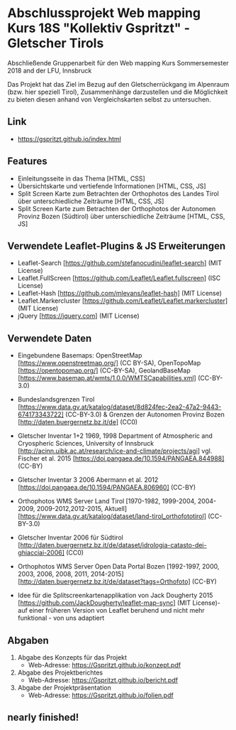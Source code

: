 # Abschlussprojekt Web mapping Kurs 18S "Kollektiv Gspritzt" - Gletscher Tirols
Abschließende Gruppenarbeit für den Web mapping Kurs Sommersemester 2018 and der LFU, Innsbruck

Das Projekt hat das Ziel im Bezug auf den Gletscherrückgang im Alpenraum (bzw. hier speziell Tirol), Zusammenhänge darzustellen und die Möglichkeit zu bieten diesen anhand von Vergleichskarten selbst zu untersuchen.

## Link
- https://gspritzt.github.io/index.html

## Features

- Einleitungsseite in das Thema [HTML, CSS]
- Übersichtskarte und vertiefende Informationen [HTML, CSS, JS]
- Split Screen Karte zum Betrachten der Orthophotos des Landes Tirol über unterschiedliche Zeiträume [HTML, CSS, JS]
- Split Screen Karte zum Betrachten der Orthophotos der Autonomen Provinz Bozen (Südtirol) über unterschiedliche Zeiträume [HTML, CSS, JS]

## Verwendete Leaflet-Plugins & JS Erweiterungen

- Leaflet-Search [https://github.com/stefanocudini/leaflet-search] (MIT License)
- Leaflet.FullScreen [https://github.com/Leaflet/Leaflet.fullscreen] (ISC License)
- Leaflet-Hash [https://github.com/mlevans/leaflet-hash] (MIT License)
- Leaflet.Markercluster  [https://github.com/Leaflet/Leaflet.markercluster] (MIT License)
- jQuery [https://jquery.com] (MIT License)

## Verwendete Daten

- Eingebundene Basemaps: OpenStreetMap [https://www.openstreetmap.org/] (CC BY-SA), OpenTopoMap [https://opentopomap.org/] (CC-BY-SA), GeolandBaseMap [https://www.basemap.at/wmts/1.0.0/WMTSCapabilities.xml] (CC-BY-3.0)
- Bundeslandsgrenzen Tirol [https://www.data.gv.at/katalog/dataset/8d824fec-2ea2-47a2-9443-674173343722] (CC-BY-3.0) & Grenzen der Autonomen Provinz Bozen [http://daten.buergernetz.bz.it/de] (CC0)
- Gletscher Inventar 1+2 1969, 1998 Department of Atmospheric and Cryospheric Sciences, University of Innsbruck [http://acinn.uibk.ac.at/research/ice-and-climate/projects/agi] vgl. Fischer et al. 2015 [https://doi.pangaea.de/10.1594/PANGAEA.844988] (CC-BY)
- Gletscher Inventar 3 2006 Abermann et al. 2012 [https://doi.pangaea.de/10.1594/PANGAEA.806960] (CC-BY)
- Orthophotos WMS Server Land Tirol [1970-1982, 1999-2004, 2004-2009, 2009-2012,2012-2015, Aktuell] [https://www.data.gv.at/katalog/dataset/land-tirol_orthofototirol] (CC-BY-3.0)
- Gletscher Inventar 2006 für Südtirol [http://daten.buergernetz.bz.it/de/dataset/idrologia-catasto-dei-ghiacciai-2006] (CC0)
- Orthophotos WMS Server Open Data Portal Bozen [1992-1997, 2000, 2003, 2006, 2008, 2011, 2014-2015] [http://daten.buergernetz.bz.it/de/dataset?tags=Orthofoto] (CC-BY)

- Idee für die Splitscreenkartenapplikation von Jack Dougherty 2015 [https://github.com/JackDougherty/leaflet-map-sync] (MIT License)- auf einer früheren Version von Leaflet beruhend und nicht mehr funktional - von uns adaptiert


## Abgaben

1. Abgabe des Konzepts für das Projekt
    - Web-Adresse: https://Gspritzt.github.io/konzept.pdf
2. Abgabe des Projektberichtes
    - Web-Adresse: https://Gspritzt.github.io/bericht.pdf
3. Abgabe der Projektpräsentation
    - Web-Adresse: https://Gspritzt.github.io/folien.pdf

## nearly finished!
